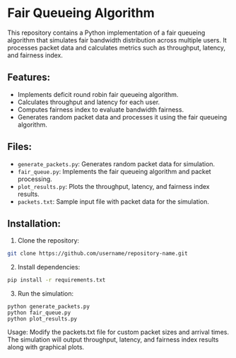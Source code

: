 # Fair Queueing Algorithm

This repository contains a Python implementation of a fair queueing algorithm that simulates fair bandwidth distribution across multiple users. It processes packet data and calculates metrics such as throughput, latency, and fairness index.

## Features:
- Implements deficit round robin fair queueing algorithm.
- Calculates throughput and latency for each user.
- Computes fairness index to evaluate bandwidth fairness.
- Generates random packet data and processes it using the fair queueing algorithm.

## Files:
- `generate_packets.py`: Generates random packet data for simulation.
- `fair_queue.py`: Implements the fair queueing algorithm and packet processing.
- `plot_results.py`: Plots the throughput, latency, and fairness index results.
- `packets.txt`: Sample input file with packet data for the simulation.

## Installation:
1. Clone the repository:
```bash
git clone https://github.com/username/repository-name.git
```
2. Install dependencies:
```bash
pip install -r requirements.txt
```
3. Run the simulation:
```
python generate_packets.py
python fair_queue.py
python plot_results.py
```
Usage:
Modify the packets.txt file for custom packet sizes and arrival times. The simulation will output throughput, latency, and fairness index results along with graphical plots.
